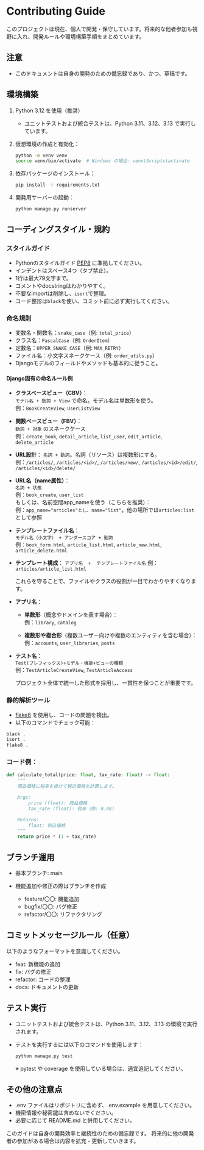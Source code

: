 # Contributing Guide

このプロジェクトは現在、個人で開発・保守しています。将来的な他者参加も視野に入れ、開発ルールや環境構築手順をまとめています。

## 注意
- このドキュメントは自身の開発のための備忘録であり、かつ、草稿です。

## 環境構築

1. Python 3.12 を使用（推奨）
    - ユニットテストおよび統合テストは、Python 3.11、3.12、3.13 で実行しています。
2. 仮想環境の作成と有効化：

    ```bash
    python -m venv venv
    source venv/bin/activate  # Windows の場合: venv\Scripts\activate
    ```

3. 依存パッケージのインストール：

    ```bash
    pip install -r requirements.txt
    ```

4. 開発用サーバーの起動：

    ```bash
    python manage.py runserver
    ```

## コーディングスタイル・規約

### スタイルガイド

- Pythonのスタイルガイド [PEP8](https://peps.python.org/pep-0008/) に準拠してください。
- インデントはスペース4つ（タブ禁止）。
- 1行は最大79文字まで。
- コメントやdocstringはわかりやすく。
- 不要なimportは削除し、`isort`で整理。
- コード整形は`black`を使い、コミット前に必ず実行してください。

### 命名規則

- 変数名・関数名：`snake_case`（例: `total_price`）
- クラス名：`PascalCase`（例: `OrderItem`）
- 定数名：`UPPER_SNAKE_CASE`（例: `MAX_RETRY`）
- ファイル名：小文字スネークケース（例: `order_utils.py`）
- Djangoモデルのフィールドやメソッドも基本的に従うこと。

#### Django固有の命名ルール例

- **クラスベースビュー（CBV）**：  
  `モデル名 + 動詞 + View` で命名。モデル名は単数形を使う。    
  例：`BookCreateView`, `UserListView`

- **関数ベースビュー（FBV）**：  
  `動詞 + 対象` のスネークケース  
  例：`create_book`, `detail_article`, `list_user`, `edit_article`, `delete_article`

- **URL設計**：
  `名詞 + 動詞`。名詞（リソース）は複数形にする。    
  例：`/articles/`, `/articles/<id>/`, `/articles/new/`, `/articles/<id>/edit/`, `/articles/<id>/delete/`

- **URL名（name属性）**：  
  `名詞 + 状態`  
  例：`book_create`, `user_list`  
  もしくは、名前空間app_nameを使う（こちらを推奨）：  
  例：`app_name="articles"とし、name="list"`。他の場所では`articles:list`として参照

- **テンプレートファイル名**：  
  `モデル名（小文字） + アンダースコア + 動詞`  
  例：`book_form.html`, `article_list.html`, `article_new.html`, `article_delete.html`

- **テンプレート構成**：
  `アプリ名　＋　テンプレートファイル名`
  例：`articles/article_list.html`

  これらを守ることで、ファイルやクラスの役割が一目でわかりやすくなります。
- **アプリ名**：

  - **単数形**（概念やドメインを表す場合）：  
    例：`library`, `catalog`

  - **複数形や複合形**（複数ユーザー向けや複数のエンティティを含む場合）：  
    例：`accounts`, `user_libraries`, `posts`

- **テスト名**：  
  `Test(プレフィックス)+モデル・機能+ビューの種類`  
  例：`TestArticleCreateView`, `TestArticleAccess`

  プロジェクト全体で統一した形式を採用し、一貫性を保つことが重要です。

### 静的解析ツール

- [flake8](https://flake8.pycqa.org/) を使用し、コードの問題を検出。
- 以下のコマンドでチェック可能：

```bash
black .
isort .
flake8 .
```

### コード例：
```python
def calculate_total(price: float, tax_rate: float) -> float:
    """
    商品価格に税率を掛けて税込価格を計算します。

    Args:
        price (float): 商品価格
        tax_rate (float): 税率（例: 0.08）

    Returns:
        float: 税込価格
    """
    return price * (1 + tax_rate)
```

## ブランチ運用

- 基本ブランチ: main

- 機能追加や修正の際はブランチを作成
    - feature/〇〇: 機能追加  
    - bugfix/〇〇: バグ修正  
    - refactor/〇〇: リファクタリング  

## コミットメッセージルール（任意）
以下のようなフォーマットを意識してください。
- feat: 新機能の追加
- fix: バグの修正
- refactor: コードの整理
- docs: ドキュメントの更新

## テスト実行

- ユニットテストおよび統合テストは、Python 3.11、3.12、3.13 の環境で実行されます。
- テストを実行するには以下のコマンドを使用します：

    ```bash
    python manage.py test
    ```

  ※ pytest や coverage を使用している場合は、適宜追記してください。

## その他の注意点
- .env ファイルはリポジトリに含めず、.env.example を用意してください。
- 機密情報や秘密鍵は含めないでください。
- 必要に応じて README.md と併用してください。

このガイドは自身の開発効率と継続性のための備忘録です。
将来的に他の開発者の参加がある場合は内容を拡充・更新していきます。